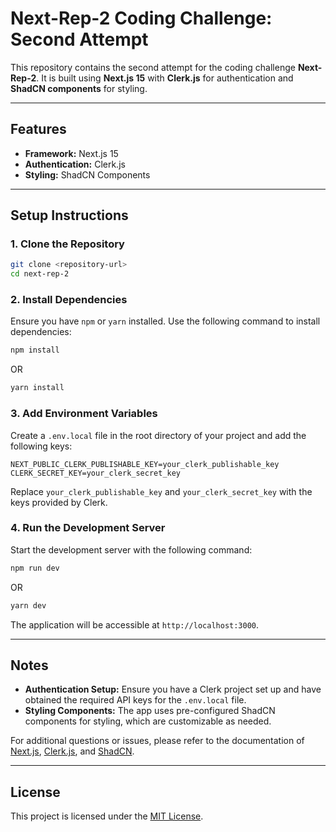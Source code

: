 # Next-Rep-2 Coding Challenge: Second Attempt

This repository contains the second attempt for the coding challenge **Next-Rep-2**. It is built using **Next.js 15** with **Clerk.js** for authentication and **ShadCN components** for styling.

---

## Features

- **Framework:** Next.js 15  
- **Authentication:** Clerk.js  
- **Styling:** ShadCN Components  

---

## Setup Instructions

### 1. Clone the Repository
```bash
git clone <repository-url>
cd next-rep-2
```

### 2. Install Dependencies
Ensure you have `npm` or `yarn` installed. Use the following command to install dependencies:

```bash
npm install
```

OR

```bash
yarn install
```

### 3. Add Environment Variables
Create a `.env.local` file in the root directory of your project and add the following keys:

```plaintext
NEXT_PUBLIC_CLERK_PUBLISHABLE_KEY=your_clerk_publishable_key
CLERK_SECRET_KEY=your_clerk_secret_key
```

Replace `your_clerk_publishable_key` and `your_clerk_secret_key` with the keys provided by Clerk.

### 4. Run the Development Server
Start the development server with the following command:

```bash
npm run dev
```

OR

```bash
yarn dev
```

The application will be accessible at `http://localhost:3000`.

---

## Notes

- **Authentication Setup:** Ensure you have a Clerk project set up and have obtained the required API keys for the `.env.local` file.
- **Styling Components:** The app uses pre-configured ShadCN components for styling, which are customizable as needed.

For additional questions or issues, please refer to the documentation of [Next.js](https://nextjs.org/docs), [Clerk.js](https://clerk.dev/docs), and [ShadCN](https://shadcn.dev/).

---

## License
This project is licensed under the [MIT License](LICENSE).